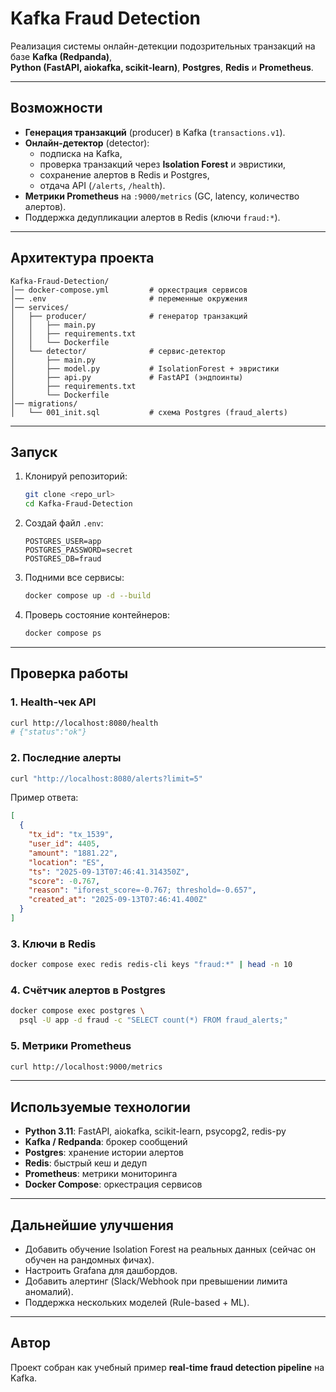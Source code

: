 # Kafka Fraud Detection

Реализация системы онлайн-детекции подозрительных транзакций на базе **Kafka (Redpanda)**,  
**Python (FastAPI, aiokafka, scikit-learn)**, **Postgres**, **Redis** и **Prometheus**.

---

##  Возможности

- **Генерация транзакций** (producer) в Kafka (`transactions.v1`).
- **Онлайн-детектор** (detector):
  - подписка на Kafka,
  - проверка транзакций через **Isolation Forest** и эвристики,
  - сохранение алертов в Redis и Postgres,
  - отдача API (`/alerts`, `/health`).
- **Метрики Prometheus** на `:9000/metrics` (GC, latency, количество алертов).
- Поддержка дедупликации алертов в Redis (ключи `fraud:*`).

---

##  Архитектура проекта

```text
Kafka-Fraud-Detection/
│── docker-compose.yml         # оркестрация сервисов
│── .env                       # переменные окружения
│── services/
│   ├── producer/              # генератор транзакций
│   │   ├── main.py
│   │   ├── requirements.txt
│   │   └── Dockerfile
│   └── detector/              # сервис-детектор
│       ├── main.py
│       ├── model.py           # IsolationForest + эвристики
│       ├── api.py             # FastAPI (эндпоинты)
│       ├── requirements.txt
│       └── Dockerfile
│── migrations/
│   └── 001_init.sql           # схема Postgres (fraud_alerts)
````

---

##  Запуск

1. Клонируй репозиторий:

   ```bash
   git clone <repo_url>
   cd Kafka-Fraud-Detection
   ```

2. Создай файл `.env`:

   ```env
   POSTGRES_USER=app
   POSTGRES_PASSWORD=secret
   POSTGRES_DB=fraud
   ```

3. Подними все сервисы:

   ```bash
   docker compose up -d --build
   ```

4. Проверь состояние контейнеров:

   ```bash
   docker compose ps
   ```

---

## Проверка работы

### 1. Health-чек API

```bash
curl http://localhost:8080/health
# {"status":"ok"}
```

### 2. Последние алерты

```bash
curl "http://localhost:8080/alerts?limit=5"
```

Пример ответа:

```json
[
  {
    "tx_id": "tx_1539",
    "user_id": 4405,
    "amount": "1881.22",
    "location": "ES",
    "ts": "2025-09-13T07:46:41.314350Z",
    "score": -0.767,
    "reason": "iforest_score=-0.767; threshold=-0.657",
    "created_at": "2025-09-13T07:46:41.400Z"
  }
]
```

### 3. Ключи в Redis

```bash
docker compose exec redis redis-cli keys "fraud:*" | head -n 10
```

### 4. Счётчик алертов в Postgres

```bash
docker compose exec postgres \
  psql -U app -d fraud -c "SELECT count(*) FROM fraud_alerts;"
```

### 5. Метрики Prometheus

```bash
curl http://localhost:9000/metrics
```

---

## Используемые технологии

* **Python 3.11**: FastAPI, aiokafka, scikit-learn, psycopg2, redis-py
* **Kafka / Redpanda**: брокер сообщений
* **Postgres**: хранение истории алертов
* **Redis**: быстрый кеш и дедуп
* **Prometheus**: метрики мониторинга
* **Docker Compose**: оркестрация сервисов

---

## Дальнейшие улучшения

* Добавить обучение Isolation Forest на реальных данных (сейчас он обучен на рандомных фичах).
* Настроить Grafana для дашбордов.
* Добавить алертинг (Slack/Webhook при превышении лимита аномалий).
* Поддержка нескольких моделей (Rule-based + ML).

---

## Автор

Проект собран как учебный пример **real-time fraud detection pipeline** на Kafka.
